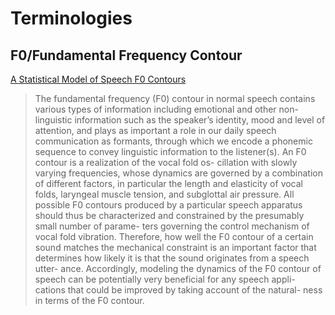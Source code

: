 # Terminologies

## F0/Fundamental Frequency Contour

[A Statistical Model of Speech F0 Contours](http://www.jonathanleroux.org/pdf/Kameoka2010SAPA09.pdf)

> The fundamental frequency (F0) contour in normal speech contains various types
> of information including emotional and other non-linguistic information such as
> the speaker’s identity, mood and level of attention, and plays as important a
> role in our daily speech communication as formants, through which we encode a
> phonemic sequence to convey linguistic information to the listener(s). An F0
> contour is a realization of the vocal fold os- cillation with slowly varying
> frequencies, whose dynamics are governed by a combination of different factors,
> in particular the length and elasticity of vocal folds, laryngeal muscle
> tension, and subglottal air pressure. All possible F0 contours produced by a
> particular speech apparatus should thus be characterized and constrained by
> the presumably small number of parame- ters governing the control mechanism
> of vocal fold vibration. Therefore, how well the F0 contour of a certain sound
> matches the mechanical constraint is an important factor that determines how
> likely it is that the sound originates from a speech utter- ance. Accordingly,
> modeling the dynamics of the F0 contour of speech can be potentially very
> beneficial for any speech appli- cations that could be improved by taking
> account of the natural- ness in terms of the F0 contour.
